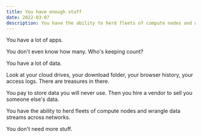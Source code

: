 ```yaml
---
title: You have enough stuff
date: 2022-03-07
description: You have the ability to herd fleets of compute nodes and wrangle data streams across networks.
---
```


You have a lot of apps.

You don't even know how many. Who's keeping count?

You have a lot of data.

Look at your cloud drives, your download folder, your browser history, your access logs. There are treasures in there.

You pay to store data you will never use. Then you hire a vendor to sell you someone else's data.

You have the ability to herd fleets of compute nodes and wrangle data streams across networks. 

You don't need more stuff. 

<!-- 

You have enough servers.

There's this dark corner in your cloud drive where files are piling up.

that contains more insights about 
give you a ridiculous advantage.
 -->

